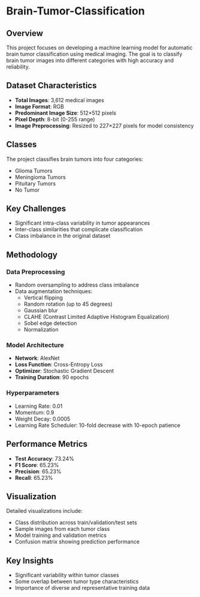 # Brain-Tumor-Classification

## Overview

This project focuses on developing a machine learning model for automatic brain tumor classification using medical imaging. The goal is to classify brain tumor images into different categories with high accuracy and reliability.

## Dataset Characteristics

- **Total Images**: 3,612 medical images
- **Image Format**: RGB
- **Predominant Image Size**: 512×512 pixels
- **Pixel Depth**: 8-bit (0-255 range)
- **Image Preprocessing**: Resized to 227×227 pixels for model consistency

## Classes

The project classifies brain tumors into four categories:

- Glioma Tumors
- Meningioma Tumors
- Pituitary Tumors
- No Tumor

## Key Challenges

- Significant intra-class variability in tumor appearances
- Inter-class similarities that complicate classification
- Class imbalance in the original dataset

## Methodology

### Data Preprocessing

- Random oversampling to address class imbalance
- Data augmentation techniques:
  - Vertical flipping
  - Random rotation (up to 45 degrees)
  - Gaussian blur
  - CLAHE (Contrast Limited Adaptive Histogram Equalization)
  - Sobel edge detection
  - Normalization

### Model Architecture

- **Network**: AlexNet
- **Loss Function**: Cross-Entropy Loss
- **Optimizer**: Stochastic Gradient Descent
- **Training Duration**: 90 epochs

### Hyperparameters

- Learning Rate: 0.01
- Momentum: 0.9
- Weight Decay: 0.0005
- Learning Rate Scheduler: 10-fold decrease with 10-epoch patience

## Performance Metrics

- **Test Accuracy**: 73.24%
- **F1 Score**: 65.23%
- **Precision**: 65.23%
- **Recall**: 65.23%

## Visualization

Detailed visualizations include:

- Class distribution across train/validation/test sets
- Sample images from each tumor class
- Model training and validation metrics
- Confusion matrix showing prediction performance

## Key Insights

- Significant variability within tumor classes
- Some overlap between tumor type characteristics
- Importance of diverse and representative training data
